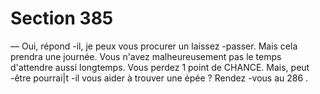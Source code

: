 # Section 385

— Oui, répond -il, je peux vous procurer un laissez -passer. Mais
cela prendra une journée. Vous n'avez malheureusement pas le
temps d'attendre aussi longtemps. Vous perdez 1 point de
CHANCE.  Mais, peut -être pourrai|t -il vous aider  à trouver une
épée ?  Rendez -vous au 286 .